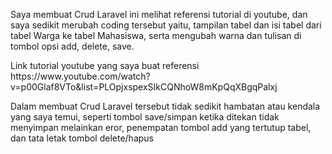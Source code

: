<p>Saya membuat Crud Laravel ini melihat referensi tutorial di youtube, dan saya sedikit merubah coding tersebut yaitu, tampilan tabel dan isi tabel dari tabel Warga ke tabel Mahasiswa, serta mengubah warna dan tulisan di tombol opsi add, delete, save.</p>
<p>Link tutorial youtube yang saya buat referensi https://www.youtube.com/watch?v=p00Glaf8VTo&list=PLOpjxspexSIkCQNhoW8mKpQqXBgqPalxj</p>
<p>Dalam membuat Crud Laravel tersebut tidak sedikit hambatan atau kendala yang saya temui, seperti tombol save/simpan ketika ditekan tidak menyimpan melainkan eror, penempatan tombol add yang tertutup tabel, dan tata letak tombol delete/hapus</p>
